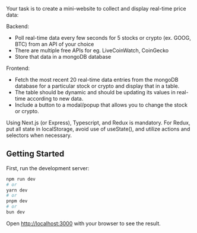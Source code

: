 
















Your task is to create a mini-website to collect and display real-time price data:

Backend:

- Poll real-time data every few seconds for 5 stocks or crypto (ex. GOOG, BTC) from an API of your choice
- There are multiple free APIs for eg. LiveCoinWatch, CoinGecko
- Store that data in a mongoDB database

Frontend:

- Fetch the most recent 20 real-time data entries from the mongoDB database for a particular stock or crypto and display that in a table.
- The table should be dynamic and should be updating its values in real-time according to new data.
- Include a button to a modal/popup that allows you to change the stock or crypto.

Using Next.js (or Express), Typescript, and Redux is mandatory. For Redux, put all state in localStorage, avoid use of useState(), and utilize actions and selectors when necessary.



## Getting Started

First, run the development server:

```bash
npm run dev
# or
yarn dev
# or
pnpm dev
# or
bun dev
```

Open [http://localhost:3000](http://localhost:3000) with your browser to see the result.
